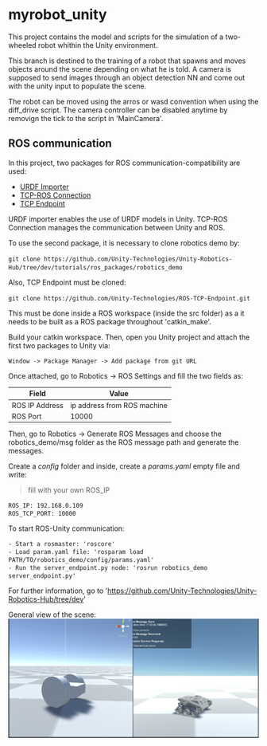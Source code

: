 # myrobot_unity

This project contains the model and scripts for the simulation of a two-wheeled robot whithin the Unity environment.

This branch is destined to the training of a robot that spawns and moves objects around the scene depending on what he is told. A camera is supposed to send images through an object detection NN and come out with the unity input to populate the scene.

The robot can be moved using the arros or wasd convention when using the diff_drive script. The camera controller can be disabled anytime by removign the tick to the script in 'MainCamera'.



## ROS communication
 In this project, two packages for ROS communication-compatibility are used:

 - [URDF Importer](https://github.com/Unity-Technologies/URDF-Importer.git#v0.1.2)
 - [TCP-ROS Connection](https://github.com/Unity-Technologies/ROS-TCP-Connector.git#v0.1.2)
 - [TCP Endpoint](https://github.com/Unity-Technologies/ROS-TCP-Endpoint.git)

URDF importer enables the use of URDF models in Unity. TCP-ROS Connection manages the communication between Unity and ROS.

To use the second package, it is necessary to clone robotics demo by:

`git clone https://github.com/Unity-Technologies/Unity-Robotics-Hub/tree/dev/tutorials/ros_packages/robotics_demo`

Also, TCP Endpoint must be cloned:

`git clone https://github.com/Unity-Technologies/ROS-TCP-Endpoint.git`

 This must be done inside a ROS workspace (inside the src folder) as a it needs to be built as a ROS package throughout 'catkin_make'.

 Build your catkin workspace. Then, open you Unity project and attach the first two packages to Unity via:

    Window -> Package Manager -> Add package from git URL

Once attached, go to Robotics -> ROS Settings and fill the two fields as:

| Field | Value |
| ----------- | ----------- |
| ROS IP Address | ip address from ROS machine |
| ROS Port | 10000 | 

Then, go to Robotics -> Generate ROS Messages and choose the robotics_demo/msg folder as the ROS message path and generate the messages. 

Create a *config* folder and inside, create a *params.yaml* empty file and write:

> fill with your own ROS_IP

    ROS_IP: 192.168.0.109 
    ROS_TCP_PORT: 10000


 To start ROS-Unity communication:

    - Start a rosmaster: 'roscore'
    - Load param.yaml file: 'rosparam load PATH/TO/robotics_demo/config/params.yaml'
    - Run the server_endpoint.py node: 'rosrun robotics_demo server_endpoint.py'
  
For further information, go to 'https://github.com/Unity-Technologies/Unity-Robotics-Hub/tree/dev'


General view of the scene:
![alt text](https://github.com/IrisDuMutel/myrobotunity/blob/mydreams/Screenshot%20from%202021-05-14%2017-23-46.png?raw=true )

